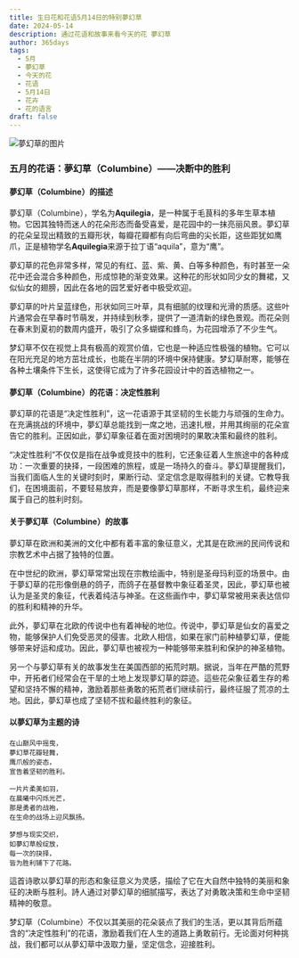 ```yaml
---
title: 生日花和花语5月14日的特别夢幻草
date: 2024-05-14
description: 通过花语和故事来看今天的花 夢幻草
author: 365days
tags:
  - 5月
  - 夢幻草
  - 今天的花
  - 花语
  - 5月14日
  - 花卉
  - 花的语言
draft: false
---
```



![夢幻草的图片](https://cdn.pixabay.com/photo/2017/08/04/00/05/columbine-2578719_960_720.jpg#center#center)


### 五月的花语：夢幻草（Columbine）——决断中的胜利

####  夢幻草（Columbine）的描述

夢幻草（Columbine），学名为**Aquilegia**，是一种属于毛茛科的多年生草本植物。它因其独特而迷人的花朵形态而备受喜爱，是花园中的一抹亮丽风景。夢幻草的花朵呈现出精致的五瓣形状，每瓣花瓣都有向后弯曲的尖长距，这些距犹如鹰爪，正是植物学名**Aquilegia**来源于拉丁语“aquila”，意为“鹰”。

夢幻草的花色非常多样，常见的有红、蓝、紫、黄、白等多种颜色，有时甚至一朵花中还会混合多种颜色，形成惊艳的渐变效果。这种花的形状如同少女的舞裙，又似仙女的翅膀，因此在各地的园艺爱好者中极受欢迎。

夢幻草的叶片呈蓝绿色，形状如同三叶草，具有细腻的纹理和光滑的质感。这些叶片通常会在早春时节萌发，并持续到秋季，提供了一道清新的绿色景观。而花朵则在春末到夏初的数周内盛开，吸引了众多蝴蝶和蜂鸟，为花园增添了不少生气。

梦幻草不仅在视觉上具有极高的观赏价值，它也是一种适应性极强的植物。它可以在阳光充足的地方茁壮成长，也能在半阴的环境中保持健康。梦幻草耐寒，能够在各种土壤条件下生长，这使得它成为了许多花园设计中的首选植物之一。

####  夢幻草（Columbine）的花语：决定性胜利

夢幻草的花语是“决定性胜利”，这一花语源于其坚韧的生长能力与顽强的生命力。在充满挑战的环境中，夢幻草总能找到一席之地，迅速扎根，并用其绚丽的花朵宣告它的胜利。正因如此，夢幻草象征着在面对困境时的果敢决策和最终的胜利。

“决定性胜利”不仅仅是指在战争或竞技中的胜利，它还象征着人生旅途中的各种成功：一次重要的抉择，一段困难的旅程，或是一场持久的奋斗。夢幻草提醒我们，当我们面临人生的关键时刻时，果断行动、坚定信念是取得胜利的关键。它教导我们，在困境面前，不要轻易放弃，而是要像夢幻草那样，不断寻求生机，最终迎来属于自己的胜利时刻。

####  关于夢幻草（Columbine）的故事

夢幻草在欧洲和美洲的文化中都有着丰富的象征意义，尤其是在欧洲的民间传说和宗教艺术中占据了独特的位置。

在中世纪的欧洲，夢幻草常常出现在宗教绘画中，特别是圣母玛利亚的场景中。由于夢幻草的花形像倒悬的鸽子，而鸽子在基督教中象征着圣灵，因此，夢幻草也被认为是圣灵的象征，代表着纯洁与神圣。在这些画作中，夢幻草常被用来表达信仰的胜利和精神的升华。

此外，夢幻草在北欧的传说中也有着神秘的地位。传说中，夢幻草是仙女的喜爱之物，能够保护人们免受恶灵的侵害。北欧人相信，如果在家门前种植夢幻草，便能够带来好运和成功。因此，夢幻草也被视为一种能够带来胜利和保护的神圣植物。

另一个与夢幻草有关的故事发生在美国西部的拓荒时期。据说，当年在严酷的荒野中，开拓者们经常会在干旱的土地上发现夢幻草的踪迹。這些花朵象征着生存的希望和坚持不懈的精神，激励着那些勇敢的拓荒者们继续前行，最终征服了荒凉的土地。因此，夢幻草也成了坚韧不拔和最终胜利的象征。

####  以夢幻草为主题的诗

	在山巅风中摇曳，  
	夢幻草花瓣轻舞，  
	鹰爪般的姿态，  
	宣告着坚韧的胜利。
	
	一片片柔美如羽，  
	在晨曦中闪烁光芒，  
	那是勇者的战袍，  
	在生命的战场上迎风飘扬。
	
	梦想与现实交织，  
	如夢幻草般绽放，  
	每一次的抉择，  
	皆为胜利铺下了花路。

這首诗歌以夢幻草的形态和象征意义为灵感，描绘了它在大自然中独特的美丽和象征的决断与胜利。詩人通过对夢幻草的细腻描写，表达了对勇敢决策和生命中坚韧精神的敬意。

梦幻草（Columbine）不仅以其美丽的花朵装点了我们的生活，更以其背后所蕴含的“决定性胜利”的花语，激励着我们在人生的道路上勇敢前行。无论面对何种挑战，我们都可以从夢幻草中汲取力量，坚定信念，迎接胜利。